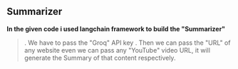 ## Summarizer

**In the given code i used langchain framework to build the "Summarizer"**

>. We have to pass the "Groq" API key
>. Then we can pass the "URL" of any website even we can pass any "YouTube" video URL, it will generate the Summary of that content respectively.
